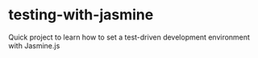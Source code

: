 # testing-with-jasmine
Quick project to learn how to set a test-driven development environment with Jasmine.js
